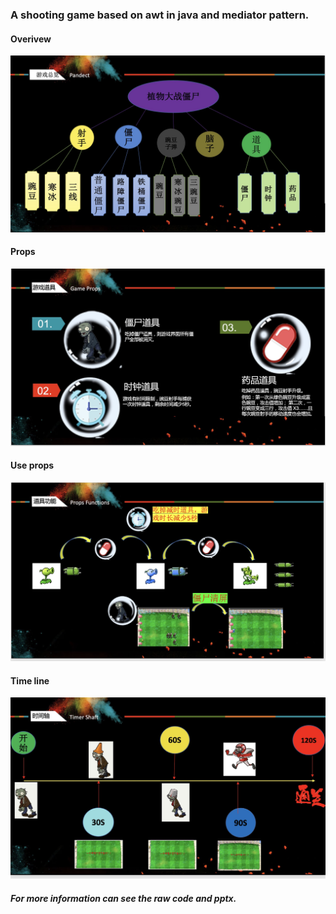 ### A shooting game based on awt in java and mediator pattern.

#### Overivew

![Overivew](./imgs/overview.jpg)

#### Props

![props](./imgs/props.jpg)

#### Use props

![use props](./imgs/props_use.png)

#### Time line

![time line](./imgs/times.jpg)

##### For more information can see the raw code and pptx.